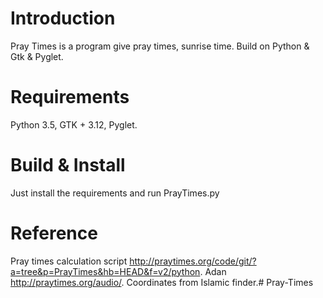 # Introduction
Pray Times is a program give pray times, sunrise time. Build on Python & Gtk & Pyglet.
# Requirements
Python 3.5, GTK + 3.12, Pyglet.
# Build & Install
Just install the requirements and run PrayTimes.py
# Reference
Pray times calculation script http://praytimes.org/code/git/?a=tree&p=PrayTimes&hb=HEAD&f=v2/python. Adan http://praytimes.org/audio/. Coordinates from Islamic finder.# Pray-Times

